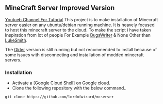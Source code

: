 ## MineCraft Server Improved Version
[Youtueb Channel For Tutorial](https://www.youtube.com/channel/UCrngq2SZL98AtiHBQxs3Y5g)
This project is to make installation of Minecraft server easier on any ubuntu/debian running machine. It is heavely focused to host this minecraft server to the cloud.
To make the script i have taken Inspiration from lot of people For Example [BugsWriter](https://github.com/Bugswriter) & None Other than [LukeSmith](https://github.com/LukeSmithxyz).

The [Older](https://github.com/lordofwizard/minecraft_server) version is still running but not recommended to install because of some issues with disconnecting and installation of modded minecraft servers.

### Installation 
* Activate a [Google Cloud Shell] on Google cloud.
* Clone the following repository with the below command..
```
git clone https://github.com/lordofwizard/mcserver
```

